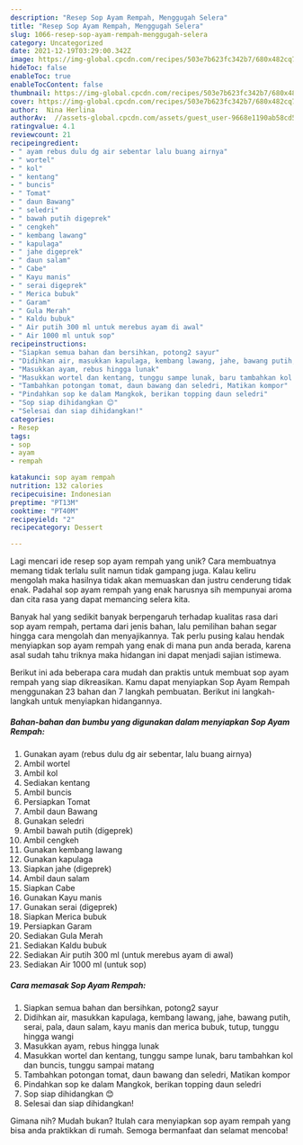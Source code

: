 ```yaml
---
description: "Resep Sop Ayam Rempah, Menggugah Selera"
title: "Resep Sop Ayam Rempah, Menggugah Selera"
slug: 1066-resep-sop-ayam-rempah-menggugah-selera
category: Uncategorized
date: 2021-12-19T03:29:00.342Z
image: https://img-global.cpcdn.com/recipes/503e7b623fc342b7/680x482cq70/sop-ayam-rempah-foto-resep-utama.jpg
hideToc: false
enableToc: true
enableTocContent: false
thumbnail: https://img-global.cpcdn.com/recipes/503e7b623fc342b7/680x482cq70/sop-ayam-rempah-foto-resep-utama.jpg
cover: https://img-global.cpcdn.com/recipes/503e7b623fc342b7/680x482cq70/sop-ayam-rempah-foto-resep-utama.jpg
author:  Nina Herlina
authorAv:  //assets-global.cpcdn.com/assets/guest_user-9668e1190ab58cd58d666d5934e79c79da2e02f4421a6ed9abc4b163da97d6e7.png
ratingvalue: 4.1
reviewcount: 21
recipeingredient:
- " ayam rebus dulu dg air sebentar lalu buang airnya"
- " wortel"
- " kol"
- " kentang"
- " buncis"
- " Tomat"
- " daun Bawang"
- " seledri"
- " bawah putih digeprek"
- " cengkeh"
- " kembang lawang"
- " kapulaga"
- " jahe digeprek"
- " daun salam"
- " Cabe"
- " Kayu manis"
- " serai digeprek"
- " Merica bubuk"
- " Garam"
- " Gula Merah"
- " Kaldu bubuk"
- " Air putih 300 ml untuk merebus ayam di awal"
- " Air 1000 ml untuk sop"
recipeinstructions:
- "Siapkan semua bahan dan bersihkan, potong2 sayur"
- "Didihkan air, masukkan kapulaga, kembang lawang, jahe, bawang putih, serai, pala, daun salam, kayu manis dan merica bubuk, tutup, tunggu hingga wangi"
- "Masukkan ayam, rebus hingga lunak"
- "Masukkan wortel dan kentang, tunggu sampe lunak, baru tambahkan kol dan buncis, tunggu sampai matang"
- "Tambahkan potongan tomat, daun bawang dan seledri, Matikan kompor"
- "Pindahkan sop ke dalam Mangkok, berikan topping daun seledri"
- "Sop siap dihidangkan 😊"
- "Selesai dan siap dihidangkan!"
categories:
- Resep
tags:
- sop
- ayam
- rempah

katakunci: sop ayam rempah 
nutrition: 132 calories
recipecuisine: Indonesian
preptime: "PT13M"
cooktime: "PT40M"
recipeyield: "2"
recipecategory: Dessert

---
```



Lagi mencari ide resep sop ayam rempah yang unik? Cara membuatnya memang tidak terlalu sulit namun tidak gampang juga. Kalau keliru mengolah maka hasilnya tidak akan memuaskan dan justru cenderung tidak enak. Padahal sop ayam rempah yang enak harusnya sih mempunyai aroma dan cita rasa yang dapat memancing selera kita.




Banyak hal yang sedikit banyak berpengaruh terhadap kualitas rasa dari sop ayam rempah, pertama dari jenis bahan, lalu pemilihan bahan segar hingga cara mengolah dan menyajikannya. Tak perlu pusing kalau hendak menyiapkan sop ayam rempah yang enak di mana pun anda berada, karena asal sudah tahu triknya maka hidangan ini dapat menjadi sajian istimewa.


Berikut ini ada beberapa cara mudah dan praktis untuk membuat sop ayam rempah yang siap dikreasikan. Kamu dapat menyiapkan Sop Ayam Rempah menggunakan 23 bahan dan 7 langkah pembuatan. Berikut ini langkah-langkah untuk menyiapkan hidangannya.

<!--inarticleads1-->

##### Bahan-bahan dan bumbu yang digunakan dalam menyiapkan Sop Ayam Rempah:

1. Gunakan  ayam (rebus dulu dg air sebentar, lalu buang airnya)
1. Ambil  wortel
1. Ambil  kol
1. Sediakan  kentang
1. Ambil  buncis
1. Persiapkan  Tomat
1. Ambil  daun Bawang
1. Gunakan  seledri
1. Ambil  bawah putih (digeprek)
1. Ambil  cengkeh
1. Gunakan  kembang lawang
1. Gunakan  kapulaga
1. Siapkan  jahe (digeprek)
1. Ambil  daun salam
1. Siapkan  Cabe
1. Gunakan  Kayu manis
1. Gunakan  serai (digeprek)
1. Siapkan  Merica bubuk
1. Persiapkan  Garam
1. Sediakan  Gula Merah
1. Sediakan  Kaldu bubuk
1. Sediakan  Air putih 300 ml (untuk merebus ayam di awal)
1. Sediakan  Air 1000 ml (untuk sop)




<!--inarticleads2-->

##### Cara memasak Sop Ayam Rempah:

1. Siapkan semua bahan dan bersihkan, potong2 sayur
1. Didihkan air, masukkan kapulaga, kembang lawang, jahe, bawang putih, serai, pala, daun salam, kayu manis dan merica bubuk, tutup, tunggu hingga wangi
1. Masukkan ayam, rebus hingga lunak
1. Masukkan wortel dan kentang, tunggu sampe lunak, baru tambahkan kol dan buncis, tunggu sampai matang
1. Tambahkan potongan tomat, daun bawang dan seledri, Matikan kompor
1. Pindahkan sop ke dalam Mangkok, berikan topping daun seledri
1. Sop siap dihidangkan 😊
1. Selesai dan siap dihidangkan!



Gimana nih? Mudah bukan? Itulah cara menyiapkan sop ayam rempah yang bisa anda praktikkan di rumah. Semoga bermanfaat dan selamat mencoba!
